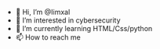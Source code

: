 - 👋 Hi, I’m @Iimxal
- 👀 I’m interested in cybersecurity 
- 🌱 I’m currently learning HTML/Css/python 
- 📫 How to reach me 



<!---
Iimxal/Iimxal is a ✨ special ✨ repository because its `README.md` (this file) appears on your GitHub profile.
You can click the Preview link to take a look at your changes.
--->
